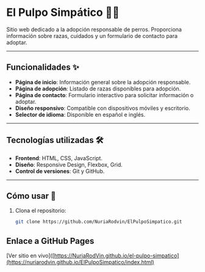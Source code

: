 # El Pulpo Simpático 🐙🐶


Sitio web dedicado a la adopción responsable de perros. Proporciona información sobre razas, cuidados y un formulario de contacto para adoptar.

---

## Funcionalidades ✨

- **Página de inicio**: Información general sobre la adopción responsable.
- **Página de adopción**: Listado de razas disponibles para adopción.
- **Página de contacto**: Formulario interactivo para solicitar información o adoptar.
- **Diseño responsivo**: Compatible con dispositivos móviles y escritorio.
- **Selector de idioma**: Disponible en español e inglés.


---

## Tecnologías utilizadas 🛠️

- **Frontend**: HTML, CSS, JavaScript.
- **Diseño**: Responsive Design, Flexbox, Grid.
- **Control de versiones**: Git y GitHub.

---

## Cómo usar 🚀

1. Clona el repositorio:
   ```bash
   git clone https://github.com/NuriaRodvin/ElPulpoSimpatico.git


## Enlace a GitHub Pages
[Ver sitio en vivo]([https://NuriaRodVin.github.io/el-pulpo-simpatico](https://nuriarodvin.github.io/ElPulpoSimpatico/index.html) 



